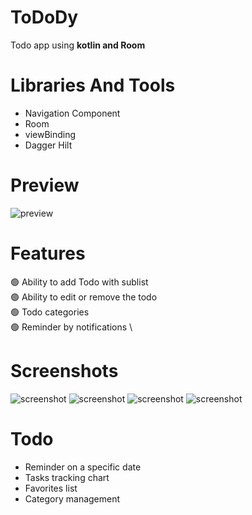 # ToDoDy
Todo app using **kotlin and Room**

# Libraries And Tools

- Navigation Component
- Room
- viewBinding
- Dagger Hilt

# Preview

![preview](screenshots/preview.gif?raw=true "")

# Features

🟢 Ability to add Todo with sublist \
🟢 Ability to edit or remove the todo \
🟢 Todo categories \
🟢 Reminder by notifications \

# Screenshots

![screenshot](screenshots/screenshot_1.png?raw=true)
![screenshot](screenshots/screenshot_2.png?raw=true)
![screenshot](screenshots/screenshot_3.png?raw=true)
![screenshot](screenshots/screenshot_4.png?raw=true)

# Todo

- Reminder on a specific date
- Tasks tracking chart
- Favorites list
- Category management
